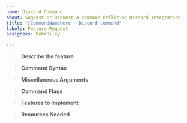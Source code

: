 ```yaml
---
name: Discord Command
about: Suggest or Request a command utilizing Discord Integration
title: "/CommandNameHere - Discord command"
labels: Feature Request
assignees: BehrRiley

---
```


<!--- Delete Inapplicable/Unnecessary Sections                            --->
<!--- Text wrapped in arrow-tags are Notes and may be deleted --->
<!--- If you haven't already, please review our Contribution Section's write-up on Feature Requests Here:
https://github.com/AuroraInteractive/network-script-data/blob/master/docs/contribution_docs/feature_requests.md
--->
> **Describe the feature**:
<!--- This is key for you to differentiate between people that have deeply thought about what you're requesting, or what this will solve for users versus those that are just in love with their idea. --->


> **Command Syntax**
<!--- Specify the exact usage this command would be used as well as what the command would do. Additionally, specify each sub-command / argument's usage if applicable. --->


> **Miscellaneous Arguments**
<!--- Specify any non-pertinent or miscellaneous features that would be either helpful or not explicitly related to the commands direct usage - such as: `/dcommand Help` | Would display a helpful syntax with explaination of usage and syntax of the command and it's sub-commands / arguments. --->


> **Command Flags**
<!--- Similar to arguments, specify flags (optimally with short-hands available) to change the outcome of data or information returned, if applicable. --->


> **Features to Implement**
<!--- Specific features that would be required to make this command work, if you are familiar with them. --->


> **Resources Needed**
<!--- If you are aware of specific conditions or features that we do not have access to, specify them here in a checklist formatted like this:
- [ ] To-Do | We need this because it's to-do.
This is not referring to scripts needed to be written in Denizen, but only explicitly features we do not currently have access to presently. --->
